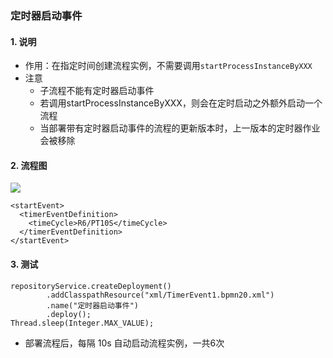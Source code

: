 ###  定时器启动事件 
#### 1. 说明
* 作用：在指定时间创建流程实例，不需要调用`startProcessInstanceByXXX`
* 注意
  * 子流程不能有定时器启动事件
  * 若调用startProcessInstanceByXXX，则会在定时启动之外额外启动一个流程
  * 当部署带有定时器启动事件的流程的更新版本时，上一版本的定时器作业会被移除


#### 2. 流程图
![](https://fgq233.github.io/imgs/workflow/flow12.png)

```
<startEvent>
  <timerEventDefinition>
    <timeCycle>R6/PT10S</timeCycle>
  </timerEventDefinition>
</startEvent>
```

#### 3. 测试
```
repositoryService.createDeployment()
        .addClasspathResource("xml/TimerEvent1.bpmn20.xml")
        .name("定时器启动事件")
        .deploy();
Thread.sleep(Integer.MAX_VALUE);
```

* 部署流程后，每隔 10s 自动启动流程实例，一共6次

